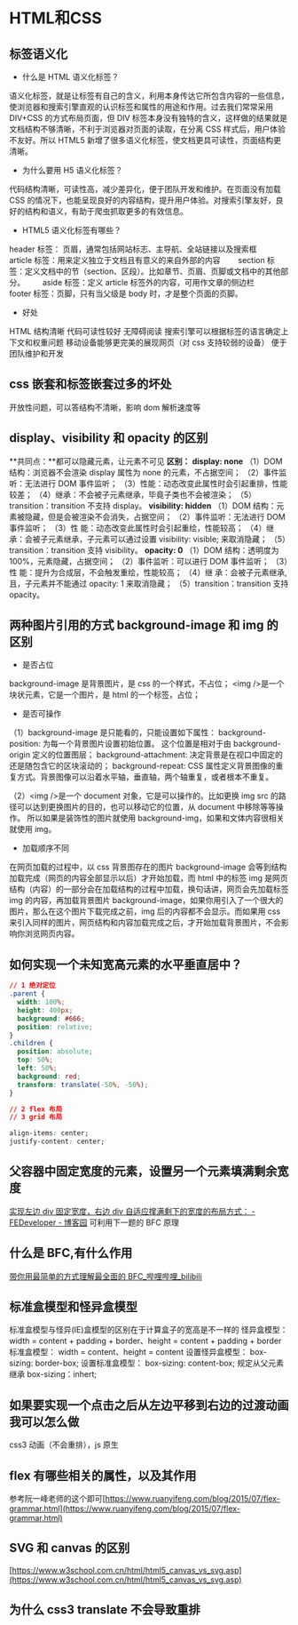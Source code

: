 # HTML和CSS

## 标签语义化

- 什么是 HTML 语义化标签？

语义化标签，就是让标签有自己的含义，利用本身传达它所包含内容的一些信息，使浏览器和搜索引擎直观的认识标签和属性的用途和作用。过去我们常常采用 DIV+CSS 的方式布局页面，但 DIV 标签本身没有独特的含义，这样做的结果就是文档结构不够清晰，不利于浏览器对页面的读取，在分离 CSS 样式后，用户体验不友好。所以
HTML5 新增了很多语义化标签，使文档更具可读性，页面结构更清晰。

- 为什么要用 H5 语义化标签？

代码结构清晰，可读性高，减少差异化，便于团队开发和维护。在页面没有加载 CSS 的情况下，也能呈现良好的内容结构，提升用户体验。对搜索引擎友好，良好的结构和语义，有助于爬虫抓取更多的有效信息。

- HTML5 语义化标签有哪些？

header 标签： 页眉，通常包括网站标志、主导航、全站链接以及搜索框
  article 标签：用来定义独立于文档且有意义的来自外部的内容
  section 标签：定义文档中的节（section、区段）。比如章节、页眉、页脚或文档中的其他部分。
  aside 标签：定义 article 标签外的内容，可用作文章的侧边栏
  footer 标签：页脚，只有当父级是 body 时，才是整个页面的页脚。

- 好处

HTML 结构清晰
代码可读性较好
无障碍阅读
搜索引擎可以根据标签的语言确定上下文和权重问题
移动设备能够更完美的展现网页（对 css 支持较弱的设备）
便于团队维护和开发

## css 嵌套和标签嵌套过多的坏处

开放性问题，可以答结构不清晰，影响 dom 解析速度等

## display、visibility 和 opacity 的区别

**共同点：**都可以隐藏元素，让元素不可见
**区别：**
**display: none**
（1）DOM 结构：浏览器不会渲染 display 属性为 none 的元素，不占据空间；
（2）事件监听：无法进行 DOM 事件监听；
（3）性能：动态改变此属性时会引起重排，性能较差；
（4）继承：不会被子元素继承，毕竟子类也不会被渲染；
（5）transition：transition 不支持 display。
**visibility: hidden**
（1）DOM 结构：元素被隐藏，但是会被渲染不会消失，占据空间；
（2）事件监听：无法进行 DOM 事件监听；
（3）性 能：动态改变此属性时会引起重绘，性能较高；
（4）继 承：会被子元素继承，子元素可以通过设置 visibility: visible; 来取消隐藏；
（5）transition：transition 支持 visibility。
**opacity: 0**
（1）DOM 结构：透明度为 100%，元素隐藏，占据空间；
（2）事件监听：可以进行 DOM 事件监听；
（3）性 能：提升为合成层，不会触发重绘，性能较高；
（4）继 承：会被子元素继承,且，子元素并不能通过 opacity: 1 来取消隐藏；
（5）transition：transition 支持 opacity。

## 两种图片引用的方式 background-image 和 img 的区别

- 是否占位

background-image 是背景图片，是 css 的一个样式，不占位；
\<img />是一个块状元素，它是一个图片，是 html 的一个标签，占位；

- 是否可操作

（1）background-image 是只能看的，只能设置如下属性：
background-position: 为每一个背景图片设置初始位置。 这个位置是相对于由 background-origin 定义的位置图层；
background-attachment: 决定背景是在视口中固定的还是随包含它的区块滚动的；
background-repeat: CSS 属性定义背景图像的重复方式。背景图像可以沿着水平轴，垂直轴，两个轴重复，或者根本不重复。

（2）\<img />是一个 document 对象，它是可以操作的。比如更换 img src 的路径可以达到更换图片的目的，也可以移动它的位置，从 document 中移除等等操作。
所以如果是装饰性的图片就使用 background-img，如果和文体内容很相关就使用 img。

- 加载顺序不同

在网页加载的过程中，以 css 背景图存在的图片 background-image 会等到结构加载完成（网页的内容全部显示以后）才开始加载，而 html 中的标签 img 是网页结构（内容）的一部分会在加载结构的过程中加载，换句话讲，网页会先加载标签 img 的内容，再加载背景图片 background-image，如果你用引入了一个很大的图片，那么在这个图片下载完成之前，img 后的内容都不会显示。而如果用 css 来引入同样的图片，网页结构和内容加载完成之后，才开始加载背景图片，不会影响你浏览网页内容。

## 如何实现一个未知宽高元素的水平垂直居中？

```css
// 1 绝对定位
.parent {
  width: 100%;
  height: 400px;
  background: #666;
  position: relative;
}
.children {
  position: absolute;
  top: 50%;
  left: 50%;
  background: red;
  transform: translate(-50%, -50%);
}

// 2 flex 布局
// 3 grid 布局

align-items: center;
justify-content: center;
```

## 父容器中固定宽度的元素，设置另一个元素填满剩余宽度

[实现左边 div 固定宽度，右边 div 自适应撑满剩下的宽度的布局方式： - FEDeveloper - 博客园](https://www.cnblogs.com/yzhihao/p/6513022.html) 可利用下一题的 BFC 原理

## 什么是 BFC,有什么作用

[带你用最简单的方式理解最全面的 BFC\_哔哩哔哩\_bilibili](https://www.bilibili.com/video/BV1aZ4y1M7gW/?spm_id_from=333.788.recommend_more_video.6)

## 标准盒模型和怪异盒模型

标准盒模型与怪异(IE)盒模型的区别在于计算盒子的宽高是不一样的
怪异盒模型：width = content + padding + border、height = content + padding + border
标准盒模型： width = content、height = content
设置怪异盒模型： box-sizing: border-box;
设置标准盒模型： box-sizing: content-box;
规定从父元素继承 box-sizing：inhert;

## 如果要实现一个点击之后从左边平移到右边的过渡动画我可以怎么做

css3 动画（不会重排），js 原生

## flex 有哪些相关的属性，以及其作用

参考阮一峰老师的这个即可[https://www.ruanyifeng.com/blog/2015/07/flex-grammar.html](https://www.ruanyifeng.com/blog/2015/07/flex-grammar.html)

## SVG 和 canvas 的区别

[https://www.w3school.com.cn/html/html5_canvas_vs_svg.asp](https://www.w3school.com.cn/html/html5_canvas_vs_svg.asp)

## 为什么 css3 translate 不会导致重排
